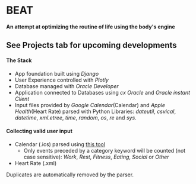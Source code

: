 # BEAT
**An attempt at optimizing the routine of life using the body's engine** 



## See Projects tab for upcoming developments

#### The Stack
* App foundation built using _Django_
* User Experience controlled with _Plotly_
* Database managed with _Oracle Developer_
* Application connected to Databases using _cx Oracle_ and _Oracle instant Client_
* Input files provided by _Google Calendar_(Calendar) and _Apple Health_(Heart Rate) parsed with Python Libraries: _dateutil_, _csvical_, _datetime_, _xml.etree_, _time_, _random_, _os_, _re_ and _sys_.
#### Collecting valid user input
* Calendar (.ics) parsed using [this tool](http://www.markwk.com/data-analysis-for-apple-health.html)
  * Only events preceded by a category keyword will be counted (not case sensitive): _Work_, _Rest_, _Fitness_, _Eating_, _Social_ or _Other_
* Heart Rate (.xml) 

Duplicates are automatically removed by the parser.
